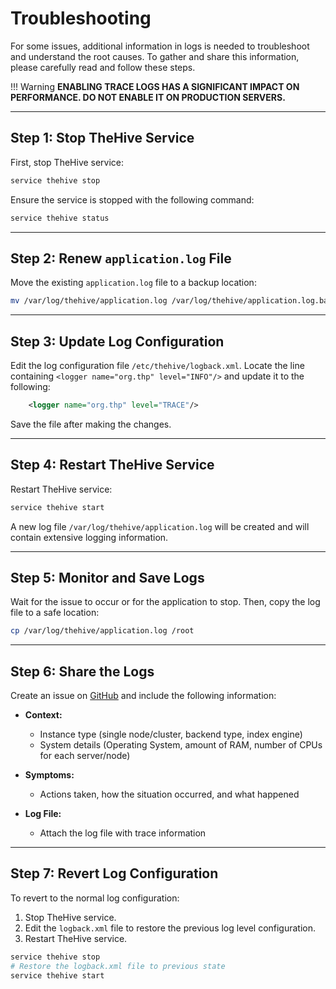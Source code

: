 # Troubleshooting

For some issues, additional information in logs is needed to troubleshoot and understand the root causes. To gather and share this information, please carefully read and follow these steps.

!!! Warning
    **ENABLING TRACE LOGS HAS A SIGNIFICANT IMPACT ON PERFORMANCE. DO NOT ENABLE IT ON PRODUCTION SERVERS.**

--- 

## Step 1: Stop TheHive Service

First, stop TheHive service:

```bash
service thehive stop
```

Ensure the service is stopped with the following command:

```bash
service thehive status
```

---

## Step 2: Renew `application.log` File

Move the existing `application.log` file to a backup location:

```bash
mv /var/log/thehive/application.log /var/log/thehive/application.log.bak
```

---

## Step 3: Update Log Configuration

Edit the log configuration file `/etc/thehive/logback.xml`. Locate the line containing `<logger name="org.thp" level="INFO"/>` and update it to the following:

```xml
    <logger name="org.thp" level="TRACE"/>
```

Save the file after making the changes.

---

## Step 4: Restart TheHive Service

Restart TheHive service:

```bash
service thehive start
```

A new log file `/var/log/thehive/application.log` will be created and will contain extensive logging information.

---

## Step 5: Monitor and Save Logs

Wait for the issue to occur or for the application to stop. Then, copy the log file to a safe location:

```bash
cp /var/log/thehive/application.log /root
```

---

## Step 6: Share the Logs

Create an issue on [GitHub](https://github.com/StrangeBeeCorp/TheHive-feedback/issues/new?assignees=&labels=bug%2C+TheHive&template=bug_report.md&title=%5BBug%5D) and include the following information:

- **Context:**
  - Instance type (single node/cluster, backend type, index engine)
  - System details (Operating System, amount of RAM, number of CPUs for each server/node)

- **Symptoms:**
  - Actions taken, how the situation occurred, and what happened

- **Log File:**
  - Attach the log file with trace information

---

## Step 7: Revert Log Configuration

To revert to the normal log configuration:

1. Stop TheHive service.
2. Edit the `logback.xml` file to restore the previous log level configuration.
3. Restart TheHive service.

```bash
service thehive stop
# Restore the logback.xml file to previous state
service thehive start
```

&nbsp;